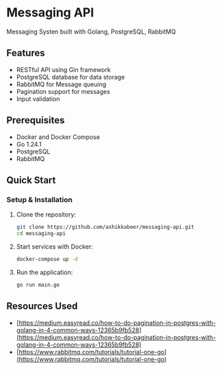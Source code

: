 # Messaging API

Messaging Systen built with Golang, PostgreSQL, RabbitMQ

## Features
- RESTful API using Gin framework
- PostgreSQL database for data storage
- RabbitMQ for Message queuing 
- Pagination support for messages
- Input validation

## Prerequisites
- Docker and Docker Compose
- Go 1.24.1
- PostgreSQL
- RabbitMQ

## Quick Start

### Setup & Installation
1. Clone the repository:
   ```bash
   git clone https://github.com/ashikkabeer/messaging-api.git
   cd messaging-api
   ```

2. Start services with Docker:
   ```bash
   docker-compose up -d
   ```

3. Run the application:
   ```bash
   go run main.go
   ```
## Resources Used
- [https://medium.easyread.co/how-to-do-pagination-in-postgres-with-golang-in-4-common-ways-12365b9fb528](https://medium.easyread.co/how-to-do-pagination-in-postgres-with-golang-in-4-common-ways-12365b9fb528)
- [https://www.rabbitmq.com/tutorials/tutorial-one-go](https://www.rabbitmq.com/tutorials/tutorial-one-go)